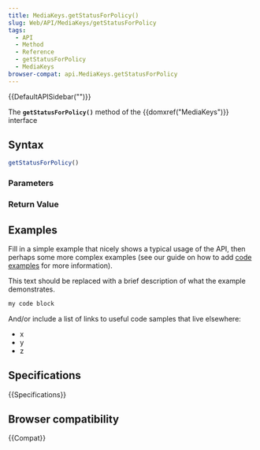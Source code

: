 ```yaml
---
title: MediaKeys.getStatusForPolicy()
slug: Web/API/MediaKeys/getStatusForPolicy
tags:
  - API
  - Method
  - Reference
  - getStatusForPolicy
  - MediaKeys
browser-compat: api.MediaKeys.getStatusForPolicy
---
```

{{DefaultAPISidebar("")}}

The **`getStatusForPolicy()`** method of the {{domxref("MediaKeys")}} interface 

## Syntax

```js
getStatusForPolicy()
```

### Parameters



### Return Value



## Examples

Fill in a simple example that nicely shows a typical usage of the API, then perhaps some more complex examples (see our guide on how to add [code examples](/en-US/docs/MDN/Contribute/Structures/Code_examples) for more information).

This text should be replaced with a brief description of what the example demonstrates.

```js
my code block
```

And/or include a list of links to useful code samples that live elsewhere:

*   x
*   y
*   z

## Specifications

{{Specifications}}

## Browser compatibility

{{Compat}}

